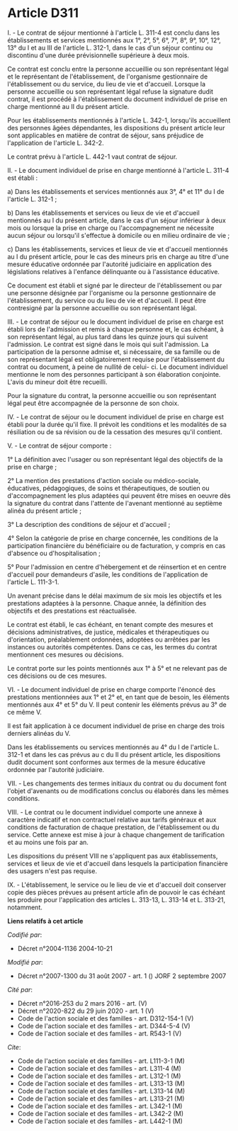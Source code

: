 # Article D311

I. - Le contrat de séjour mentionné à l'article L. 311-4 est conclu dans les établissements et services mentionnés aux 1°,
2°, 5°, 6°, 7°, 8°, 9°, 10°, 12°, 13° du I et au III de l'article L. 312-1, dans le cas d'un séjour continu ou discontinu
d'une durée prévisionnelle supérieure à deux mois.

Ce contrat est conclu entre la personne accueillie ou son représentant légal et le représentant de l'établissement, de
l'organisme gestionnaire de l'établissement ou du service, du lieu de vie et d'accueil. Lorsque la personne accueillie ou son
représentant légal refuse la signature dudit contrat, il est procédé à l'établissement du document individuel de prise en
charge mentionné au II du présent article.

Pour les établissements mentionnés à l'article L. 342-1, lorsqu'ils accueillent des personnes âgées dépendantes, les
dispositions du présent article leur sont applicables en matière de contrat de séjour, sans préjudice de l'application de
l'article L. 342-2.

Le contrat prévu à l'article L. 442-1 vaut contrat de séjour.

II. - Le document individuel de prise en charge mentionné à l'article L. 311-4 est établi :

a) Dans les établissements et services mentionnés aux 3°, 4° et 11° du I de l'article L. 312-1 ;

b) Dans les établissements et services ou lieux de vie et d'accueil mentionnés au I du présent article, dans le cas d'un
séjour inférieur à deux mois ou lorsque la prise en charge ou l'accompagnement ne nécessite aucun séjour ou lorsqu'il
s'effectue à domicile ou en milieu ordinaire de vie ;

c) Dans les établissements, services et lieux de vie et d'accueil mentionnés au I du présent article, pour le cas des mineurs
pris en charge au titre d'une mesure éducative ordonnée par l'autorité judiciaire en application des législations relatives à
l'enfance délinquante ou à l'assistance éducative.

Ce document est établi et signé par le directeur de l'établissement ou par une personne désignée par l'organisme ou la
personne gestionnaire de l'établissement, du service ou du lieu de vie et d'accueil. Il peut être contresigné par la personne
accueillie ou son représentant légal.

III. - Le contrat de séjour ou le document individuel de prise en charge est établi lors de l'admission et remis à chaque
personne et, le cas échéant, à son représentant légal, au plus tard dans les quinze jours qui suivent l'admission. Le contrat
est signé dans le mois qui suit l'admission. La participation de la personne admise et, si nécessaire, de sa famille ou de
son représentant légal est obligatoirement requise pour l'établissement du contrat ou document, à peine de nullité de celui-
ci. Le document individuel mentionne le nom des personnes participant à son élaboration conjointe. L'avis du mineur doit être
recueilli.

Pour la signature du contrat, la personne accueillie ou son représentant légal peut être accompagnée de la personne de son
choix.

IV. - Le contrat de séjour ou le document individuel de prise en charge est établi pour la durée qu'il fixe. Il prévoit les
conditions et les modalités de sa résiliation ou de sa révision ou de la cessation des mesures qu'il contient.

V. - Le contrat de séjour comporte :

1° La définition avec l'usager ou son représentant légal des objectifs de la prise en charge ;

2° La mention des prestations d'action sociale ou médico-sociale, éducatives, pédagogiques, de soins et thérapeutiques, de
soutien ou d'accompagnement les plus adaptées qui peuvent être mises en oeuvre dès la signature du contrat dans l'attente de
l'avenant mentionné au septième alinéa du présent article ;

3° La description des conditions de séjour et d'accueil ;

4° Selon la catégorie de prise en charge concernée, les conditions de la participation financière du bénéficiaire ou de
facturation, y compris en cas d'absence ou d'hospitalisation ;

5° Pour l'admission en centre d'hébergement et de réinsertion et en centre d'accueil pour demandeurs d'asile, les conditions
de l'application de l'article L. 111-3-1.

Un avenant précise dans le délai maximum de six mois les objectifs et les prestations adaptées à la personne. Chaque année,
la définition des objectifs et des prestations est réactualisée.

Le contrat est établi, le cas échéant, en tenant compte des mesures et décisions administratives, de justice, médicales et
thérapeutiques ou d'orientation, préalablement ordonnées, adoptées ou arrêtées par les instances ou autorités compétentes.
Dans ce cas, les termes du contrat mentionnent ces mesures ou décisions.

Le contrat porte sur les points mentionnés aux 1° à 5° et ne relevant pas de ces décisions ou de ces mesures.

VI. - Le document individuel de prise en charge comporte l'énoncé des prestations mentionnées aux 1° et 2° et, en tant que de
besoin, les éléments mentionnés aux 4° et 5° du V. Il peut contenir les éléments prévus au 3° de ce même V.

Il est fait application à ce document individuel de prise en charge des trois derniers alinéas du V.

Dans les établissements ou services mentionnés au 4° du I de l'article L. 312-1 et dans les cas prévus au c du II du présent
article, les dispositions dudit document sont conformes aux termes de la mesure éducative ordonnée par l'autorité judiciaire.

VII. - Les changements des termes initiaux du contrat ou du document font l'objet d'avenants ou de modifications conclus ou
élaborés dans les mêmes conditions.

VIII. - Le contrat ou le document individuel comporte une annexe à caractère indicatif et non contractuel relative aux tarifs
généraux et aux conditions de facturation de chaque prestation, de l'établissement ou du service. Cette annexe est mise à
jour à chaque changement de tarification et au moins une fois par an.

Les dispositions du présent VIII ne s'appliquent pas aux établissements, services et lieux de vie et d'accueil dans lesquels
la participation financière des usagers n'est pas requise.

IX. - L'établissement, le service ou le lieu de vie et d'accueil doit conserver copie des pièces prévues au présent article
afin de pouvoir le cas échéant les produire pour l'application des articles L. 313-13, L. 313-14 et L. 313-21, notamment.

**Liens relatifs à cet article**

_Codifié par_:

  - Décret n°2004-1136 2004-10-21

_Modifié par_:

  - Décret n°2007-1300 du 31 août 2007 - art. 1 () JORF 2 septembre 2007

_Cité par_:

  - Décret n°2016-253 du 2 mars 2016 - art. (V)
  - Décret n°2020-822 du 29 juin 2020 - art. 1 (V)
  - Code de l'action sociale et des familles - art. D312-154-1 (V)
  - Code de l'action sociale et des familles - art. D344-5-4 (V)
  - Code de l'action sociale et des familles - art. R543-1 (V)

_Cite_:

  - Code de l'action sociale et des familles - art. L111-3-1 (M)
  - Code de l'action sociale et des familles - art. L311-4 (M)
  - Code de l'action sociale et des familles - art. L312-1 (M)
  - Code de l'action sociale et des familles - art. L313-13 (M)
  - Code de l'action sociale et des familles - art. L313-14 (M)
  - Code de l'action sociale et des familles - art. L313-21 (M)
  - Code de l'action sociale et des familles - art. L342-1 (M)
  - Code de l'action sociale et des familles - art. L342-2 (M)
  - Code de l'action sociale et des familles - art. L442-1 (M)
